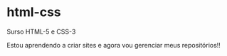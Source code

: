 # html-css
 Surso HTML-5 e CSS-3

 Estou aprendendo a criar sites e agora vou gerenciar meus repositórios!!
